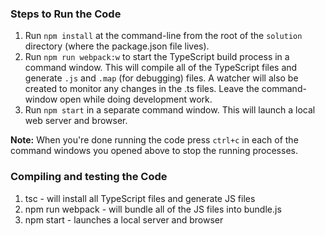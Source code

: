 ### Steps to Run the Code

1. Run `npm install` at the command-line from the root of the `solution` directory (where the package.json file lives). 
2. Run `npm run webpack:w` to start the TypeScript build process in a command window. This will compile all of the TypeScript files and generate `.js` and `.map` (for debugging) files. A watcher will also be created to monitor any changes in the .ts files. Leave the command-window open while doing development work.
3. Run `npm start` in a separate command window. This will launch a local web server and browser.

**Note:** When you're done running the code press `ctrl+c` in each of the command windows you opened above to stop the running processes.

### Compiling and testing the Code
1. tsc - will install all TypeScript files and generate JS files
2. npm run webpack - will bundle all of the JS files into bundle.js
3. npm start - launches a local server and browser
